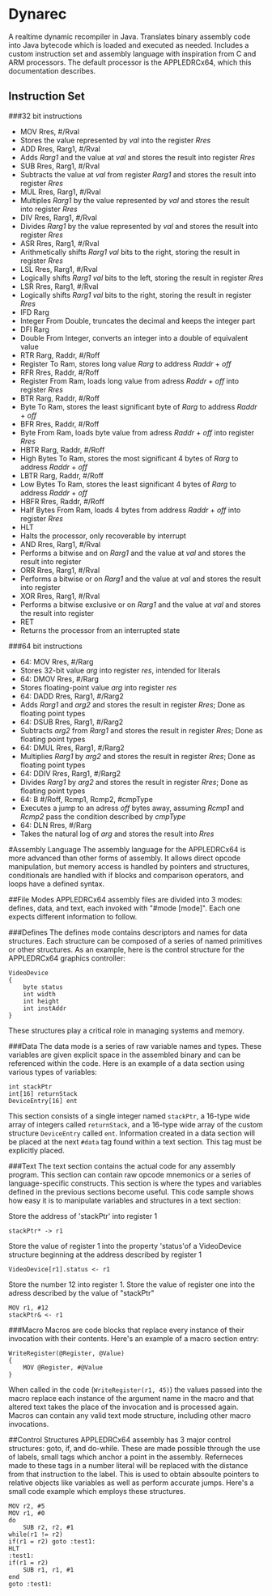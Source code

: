 # Dynarec
A realtime dynamic recompiler in Java. Translates binary assembly code into Java bytecode which is loaded and executed as needed. Includes a custom instruction set and assembly language with inspiration from C and ARM processors. The default processor is the APPLEDRCx64, which this documentation describes.

## Instruction Set
###32 bit instructions
- MOV Rres, #/Rval
 - Stores the value represented by *val* into the register *Rres*
- ADD Rres, Rarg1, #/Rval
 - Adds *Rarg1* and the value at *val* and stores the result into register *Rres*
- SUB Rres, Rarg1, #/Rval
 - Subtracts the value at *val* from register *Rarg1* and stores the result into register *Rres*
- MUL Rres, Rarg1, #/Rval
 - Multiples *Rarg1* by the value represented by *val* and stores the result into register *Rres*
- DIV Rres, Rarg1, #/Rval
 -  Divides *Rarg1* by the value represented by *val* and stores the result into register *Rres*
- ASR Rres, Rarg1, #/Rval
 - Arithmetically shifts *Rarg1* *val* bits to the right, storing the result in register *Rres*
- LSL Rres, Rarg1, #/Rval
 - Logically shifts *Rarg1* *val* bits to the left, storing the result in register *Rres*
- LSR Rres, Rarg1, #/Rval
 - Logically shifts *Rarg1* *val* bits to the right, storing the result in register *Rres*
- IFD Rarg
 - Integer From Double, truncates the decimal and keeps the integer part
- DFI Rarg
 - Double From Integer, converts an integer into a double of equivalent value
- RTR Rarg, Raddr, #/Roff
 - Register To Ram, stores long value *Rarg* to address *Raddr* + *off*
- RFR Rres, Raddr, #/Roff
 - Register From Ram, loads long value from adress *Raddr* + *off* into register *Rres*
- BTR Rarg, Raddr, #/Roff
 - Byte To Ram, stores the least significant byte of *Rarg* to address *Raddr* + *off*
- BFR Rres, Raddr, #/Roff
 - Byte From Ram, loads byte value from adress *Raddr* + *off* into register *Rres*
- HBTR Rarg, Raddr, #/Roff
 - High Bytes To Ram, stores the most significant 4 bytes of *Rarg* to address *Raddr* + *off*
- LBTR Rarg, Raddr, #/Roff
 - Low Bytes To Ram, stores the least significant 4 bytes of *Rarg* to address *Raddr* + *off*
- HBFR Rres, Raddr, #/Roff
 - Half Bytes From Ram, loads 4 bytes from address *Raddr* + *off* into register *Rres*
- HLT
 - Halts the processor, only recoverable by interrupt
- AND Rres, Rarg1, #/Rval
 - Performs a bitwise and on *Rarg1* and the value at *val* and stores the result into register
- ORR Rres, Rarg1, #/Rval
 - Performs a bitwise or on *Rarg1* and the value at *val* and stores the result into register
- XOR Rres, Rarg1, #/Rval
 - Performs a bitwise exclusive or on *Rarg1* and the value at *val* and stores the result into register
- RET
 - Returns the processor from an interrupted state

###64 bit instructions
- 64: MOV Rres, #/Rarg
 - Stores 32-bit value *arg* into register *res*, intended for literals
- 64: DMOV Rres, #/Rarg
 - Stores floating-point value *arg* into register *res*
- 64: DADD Rres, Rarg1, #/Rarg2
 - Adds *Rarg1* and *arg2* and stores the result in register *Rres*; Done as floating point types
- 64: DSUB Rres, Rarg1, #/Rarg2
 - Subtracts *arg2* from *Rarg1* and stores the result in register *Rres*; Done as floating point types
- 64: DMUL Rres, Rarg1, #/Rarg2
 - Multiplies *Rarg1* by *arg2* and stores the result in register *Rres*; Done as floating point types
- 64: DDIV Rres, Rarg1, #/Rarg2
 - Divides *Rarg1* by *arg2* and stores the result in register *Rres*; Done as floating point types
- 64: B #/Roff, Rcmp1, Rcmp2, #cmpType
 - Executes a jump to an adress *off* bytes away, assuming *Rcmp1* and *Rcmp2* pass the condition described by *cmpType*
- 64: DLN Rres, #/Rarg
 - Takes the natural log of *arg* and stores the result into *Rres*

#Assembly Language
The assembly language for the APPLEDRCx64 is more advanced than other forms of assembly. It allows direct opcode manipulation, but memory access is handled by pointers and structures, conditionals are handled with if blocks and comparison operators, and loops have a defined syntax.

##File Modes
APPLEDRCx64 assembly files are divided into 3 modes: defines, data, and text, each invoked with "#mode [mode]". Each one expects different information to follow.

###Defines
The defines mode contains descriptors and names for data structures. Each structure can be composed of a series of named primitives or other structures. As an example, here is the control structure for the APPLEDRCx64 graphics controller:

```
VideoDevice
{
	byte status
	int width
	int height
	int instAddr
}
```

These structures play a critical role in managing systems and memory.

###Data
The data mode is a series of raw variable names and types. These variables are given explicit space in the assembled binary and can be referenced within the code. Here is an example of a data section using various types of variables:

```
int stackPtr
int[16] returnStack
DeviceEntry[16] ent
```
This section consists of a single integer named `stackPtr`, a 16-type wide array of integers called `returnStack`, and a 16-type wide array of the custom structure `DeviceEntry` called `ent`. Information created in a data section will be placed at the next `#data` tag found within a text section. This tag must be explicitly placed.

###Text
The text section contains the actual code for any assembly program. This section can contain raw opcode mnemonics or a series of language-specific constructs. This section is where the types and variables defined in the previous sections become useful. This code sample shows how easy it is to manipulate variables and structures in a text section:

Store the address of 'stackPtr' into register 1

`stackPtr* -> r1`

Store the value of register 1 into the property 'status'of a VideoDevice structure beginning at the address described by register 1

`VideoDevice[r1].status <- r1`

Store the number 12 into register 1. Store the value of register one into the adress described by the value of "stackPtr"
```
MOV r1, #12
stackPtr& <- r1
```
###Macro
Macros are code blocks that replace every instance of their invocation with their contents. Here's an example of a macro section entry:
```
WriteRegister(@Register, @Value)
{
	MOV @Register, #@Value
}
```
When called in the code (`WriteRegister(r1, 45)`) the values passed into the macro replace each instance of the argument name in the macro and that altered text takes the place of the invocation and is processed again. Macros can contain any valid text mode structure, including other macro invocations.

##Control Structures
APPLEDRCx64 assembly has 3 major control structures: goto, if, and do-while. These are made possible through the use of labels, small tags which anchor a point in the assembly. Referneces made to these tags in a number literal will be replaced with the distance from that instruction to the label. This is used to obtain absoulte pointers to relative objects like variables as well as perform accurate jumps. Here's a small code example which employs these structures.

```
MOV r2, #5
MOV r1, #0
do
    SUB r2, r2, #1
while(r1 != r2)
if(r1 = r2) goto :test1:
HLT
:test1:
if(r1 = r2)
    SUB r1, r1, #1
end
goto :test1:
```
